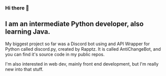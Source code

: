 ### Hi there 👋

## I am an intermediate Python developer, also learning Java.

My biggest project so far was a Discord bot using and API Wrapper for Python called discord.py, created by Rapptz.
It is called AntiChangeBot, and you can find it's source code in my public repos.

I'm also interested in web dev, mainly front end development, but I'm really new into that stuff.
